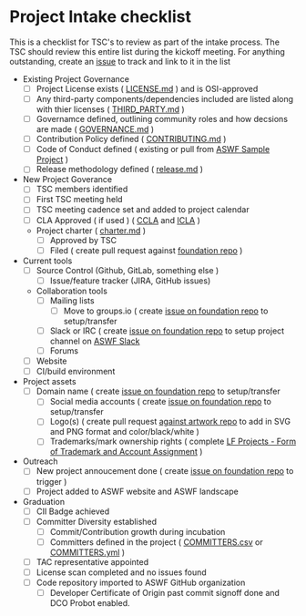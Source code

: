 # Project Intake checklist

This is a checklist for TSC's to review as part of the intake process. The TSC should review this entire list during the kickoff meeting. For anything outstanding, create an [issue](../issues) to track and link to it in the list

- Existing Project Governance
  - [ ] Project License exists ( [LICENSE.md](../LICENSE) ) and is OSI-approved
  - [ ] Any third-party components/dependencies included are listed along with thier licenses ( [THIRD_PARTY.md](../THIRD_PARTY.md) )
  - [ ] Governamce defined, outlining community roles and how decsions are made ( [GOVERNANCE.md](../GOVERNANCE.md) )
  - [ ] Contribution Policy defined ( [CONTRIBUTING.md](../CONTRIBUTING.md) )
  - [ ] Code of Conduct defined ( existing or pull from [ASWF Sample Project](https://github.com/AcademySoftwareFoundation/aswf-sample-project/blob/master/CODE_OF_CONDUCT.md) )
  - [ ] Release methodology defined	( [release.md](process/release.md) )
- New Project Goverance
  - [ ] TSC members identified
  - [ ] First TSC meeting held
  - [ ] TSC meeting cadence set and added to project calendar
  - [ ] CLA Approved ( if used ) ( [CCLA](ccla.md) and [ICLA](icla.md) )
  - Project charter	( [charter.md](charter.md) )
    - [ ] Approved by TSC
    - [ ] Filed ( create pull request against [foundation repo](https://github.com/AcademySoftwareFoundation/foundation) )
- Current tools
  - [ ] Source Control (Github, GitLab, something else )	
	- [ ] Issue/feature tracker (JIRA, GitHub issues)	
  - Collaboration tools 
    - [ ] Mailing lists
      - [ ] Move to groups.io ( create [issue on foundation repo](https://github.com/AcademySoftwareFoundation/foundation/issues/new) to setup/transfer
    - [ ] Slack or IRC ( create [issue on foundation repo](https://github.com/AcademySoftwareFoundation/foundation/issues/new) to setup project channel on [ASWF Slack](https://slack.aswf.io)
    - [ ] Forums
  - [ ] Website
  - [ ] CI/build environment	
- Project assets
  - [ ] Domain name	( create [issue on foundation repo](https://github.com/AcademySoftwareFoundation/foundation/issues/new) to setup/transfer
	- [ ] Social media accounts	( create [issue on foundation repo](https://github.com/AcademySoftwareFoundation/foundation/issues/new) to setup/transfer
	- [ ] Logo(s)	( create pull request [against artwork repo](https://github.com/AcademySoftwareFoundation/artwork) to add in SVG and PNG format and color/black/white )
	- [ ] Trademarks/mark ownership rights ( complete [LF Projects - Form of Trademark and Account Assignment](lf_projects_trademark_assignment.md) )
- Outreach
  - [ ] New project annoucement done ( create [issue on foundation repo](https://github.com/AcademySoftwareFoundation/foundation/issues/new) to trigger )
  - [ ] Project added to ASWF website and ASWF landscape
- Graduation
  - [ ] CII Badge	achieved
  - [ ] Committer Diversity	established
	- [ ] Commit/Contribution growth during incubation
	- [ ] Committers defined in the project	( [COMMITTERS.csv](COMMITTERS.csv) or [COMMITTERS.yml](COMMITTERS.yml) )
  - [ ] TAC representative appointed
  - [ ]	License scan completed and no issues found
  - [ ] Code repository imported to ASWF GitHub organization
    - [ ] Developer Certificate of Origin past commit signoff done and DCO Probot enabled.
